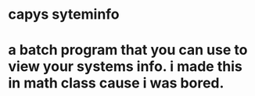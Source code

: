 # capys syteminfo
a batch program that you can use to view your systems info.
i made this in math class cause i was bored.
=
